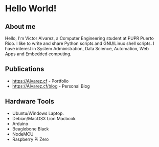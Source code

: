 # Hello World!
## About me
Hello, I'm Victor Alvarez, a Computer Engineering student at PUPR Puerto Rico. I like to write and share Python scripts and GNU/Linux shell scripts. I have interest in System Administration, Data Science, Automation, Web Apps and Embedded computing.
## Publications
- https://Alvarez.cf - Portfolio
- https://Alvarez.cf/blog - Personal Blog
## Hardware Tools
- Ubuntu/Windows Laptop.
- Debian/MacOSX Lion Macbook
- Arduino
- Beaglebone Black
- NodeMCU
- Raspberry Pi Zero

